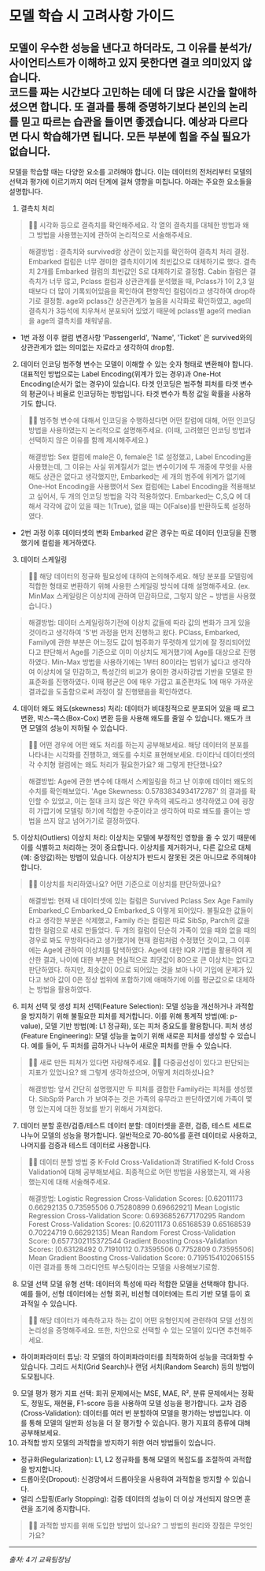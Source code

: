 # 모델 학습 시 고려사항 가이드
모델이 우수한 성능을 낸다고 하더라도, 그 이유를 분석가/사이언티스트가 이해하고 있지 못한다면 결코 의미있지 않습니다.  
코드를 짜는 시간보다 고민하는 데에 더 많은 시간을 할애하셨으면 합니다. 또 결과를 통해 증명하기보다 본인의 논리를 믿고 따르는 습관을 들이면 좋겠습니다. 예상과 다르다면 다시 학습해가면 됩니다.
모든 부분에 힘을 주실 필요가 없습니다.  
--------
모델을 학습할 때는 다양한 요소를 고려해야 합니다. 이는 데이터의 전처리부터 모델의 선택과 평가에 이르기까지 여러 단계에 걸쳐 영향을 미칩니다. 아래는 주요한 요소들을 설명합니다.
1. 결측치 처리
> 🧞‍♀️ 시각화 등으로 결측치를 확인해주세요. 각 열의 결측치를 대체한 방법과 왜 그 방법을 사용했는지에 관하여 논리적으로 서술해주세요.

> 해결방법 :
결측치와 survived랑 상관이 있는지를 확인하여 결측치 처리 결정.
Embarked 컬럼은 너무 경미한 결측치이기에 최빈값으로 대체하기로 했다. 
> 결측치 2개를 Embarked 컬럼의 최빈값인 S로 대체하기로 결정함. 
Cabin 컬럼은 결측치가 너무 많고, Pclass 컬럼과 상관관계를 분석했을 때, Pclass가 1이 2,3 일때보다 더 많이 기록되어있음을 확인하여 편향적인 컬럼이라고 생각하여 drop하기로 결정함.
age와 pclass간 상관관계가 높음을 시각화로 확인하였고, age의 결측치가 3등석에 치우쳐서 분포되어 있었기 때문에 pclass별 age의 median을 age의 결측치를 채워넣음. 

- 1번 과정 이후 컬럼 변경사항 
'PassengerId', 'Name', 'Ticket' 은 survived와의 상관관계가 없는 의미없는 자료라고 생각하여 drop함. 

2. 데이터 인코딩
범주형 변수는 모델이 이해할 수 있는 숫자 형태로 변환해야 합니다. 대표적인 방법으로는 Label Encoding(위계가 있는 경우)과 One-Hot Encoding(순서가 없는 경우)이 있습니다. 타겟 인코딩은 범주형 피처를 타겟 변수의 평균이나 비율로 인코딩하는 방법입니다. 타겟 변수가 특정 값일 확률을 사용하기도 합니다.
> 🧞‍♀️ 범주형 변수에 대해서 인코딩을 수행하셨다면 어떤 칼럼에 대해, 어떤 인코딩 방법을 사용하였는지 논리적으로 설명해주세요. (이때, 고려했던 인코딩 방법과 선택하지 않은 이유를 함께 제시해주세요.)

> 해결방법:
Sex 컬럼에 male은 0, female은 1로 설정했고, Label Encoding을 사용했는데, 그 이유는 사실 위계질서가 없는 변수이기에 두 개중에 무엇을 사용해도 상관은 없다고 생각했지만, Embarked는 세 개의 범주에 위계가 없기에 One-Hot Encoding을 사용했어서 Sex 컬럼에는 Label Encoding을 적용해보고 싶어서, 두 개의 인코딩 방법을 각각 적용하였다. Embarked는 C,S,Q 에 대해서 각각에 값이 있을 때는 1(True), 없을 때는 0(False)를 반환하도록 설정하였다.

- 2번 과정 이후 데이터셋의 변화
Embarked 같은 경우는 따로 데이터 인코딩을 진행했기에 컬럼을 제거하였다. 


3. 데이터 스케일링
> 🧞‍♀️ 해당 데이터의 정규화 필요성에 대하여 논의해주세요. 해당 분포를 모델링에 적합한 형태로 변환하기 위해 사용한 스케일링 방식에 대해 설명해주세요.
> (ex. MinMax 스케일링은 이상치에 관하여 민감하므로, 그렇지 않은 ~ 방법을 사용했습니다.)

> 해결방법:
데이터 스케일링하기전에 이상치 값들에 따라 값의 변화가 크게 있을것이라고 생각하여 '5'번 과정을 먼저 진행하고 왔다. 
PClass, Embarked, Family에 관한 부분은 어느정도 값이 범주화가 뚜렷하게 있기에 잘 정리되어있다고 판단해서 Age를 기준으로 이미 이상치도 제거했기에 Age를 대상으로 진행하였다. 
Min-Max 방법을 사용하기에는 1부터 80이라는 범위가 넓다고 생각하여 이상치에 덜 민감하고, 특성간의 비교가 용이한 경사하강법 기반을 모델로 한 표준화를 진행하였다. 이때 평균은 0에 매우 가깝고 표준편차도 1에 매우 가까운 결과값을 도출함으로써 과정이 잘 진행됐음을 확인하였다. 

4. 데이터 왜도
왜도(skewness) 처리: 데이터가 비대칭적으로 분포되어 있을 때 로그 변환, 박스-콕스(Box-Cox) 변환 등을 사용해 왜도를 줄일 수 있습니다. 왜도가 크면 모델의 성능이 저하될 수 있습니다.
> 🧞‍♀️ 어떤 경우에 어떤 왜도 처리를 하는지 공부해보세요. 해당 데이터의 분포를 나타내는 시각화를 진행하고, 왜도를 수치로 표현해보세요.
타이타닉 데이터셋의 각 수치형 컬럼에는 왜도 처리가 필요한가요? 왜 그렇게 판단했나요?

> 해결방법:
Age에 관한 변수에 대해서 스케일링을 하고 난 이후에 데이터 왜도의 수치를 확인해보았다. 'Age Skewness: 0.5783834934172787' 의 결과를 확인할 수 있었고, 이는 절대 크지 않은 약간 우측의 궤도라고 생각하였고 0에 굉장히 가깝기에 모델링 하기에 적합한 수준이라고 생각하여 따로 왜도를 줄이는 방법을 쓰지 않고 넘어가기로 결정하였다. 

5. 이상치(Outliers)
이상치 처리: 이상치는 모델에 부정적인 영향을 줄 수 있기 때문에 이를 식별하고 처리하는 것이 중요합니다. 이상치를 제거하거나, 다른 값으로 대체(예: 중앙값)하는 방법이 있습니다. 이상치가 반드시 잘못된 것은 아니므로 주의해야 합니다.
> 🧞‍♀️ 이상치를 처리하였나요? 어떤 기준으로 이상치를 판단하였나요?

> 해결방법:
현재 내 데이터셋에 있는 컬럼은 Survived  Pclass  Sex  Age  Family  Embarked_C  Embarked_Q  Embarked_S 이렇게 되어있다. 불필요한 값들이라고 생각한 부분은 삭제했고, Family 라는 컬럼은 따로 SibSp, Parch의 값을 합한 컬럼으로 새로 만들었다. 두 개의 컬럼이 단순히 가족이 있을 때와 없을 때의 경우로 봐도 무방하다라고 생가했기에 현재 컬럼처럼 수정했던 것이고, 그 이후에는 Age에 관하여 이상치를 탐색하였다. 
Age에 대한 IQR 기법을 활용하여 계산한 결과, 나이에 대한 부분은 현실적으로 최댓값이 80으로 큰 이상치는 없다고 판단하였다. 하지만, 최솟값이 0으로 되어있는 것을 보아 나이 기입에 문제가 있다고 보아 값이 0은 정상 범위에 포함하기에 애매하기에 이를 평균값으로 대체하는 방법을 활용하였다. 

6. 피처 선택 및 생성
피처 선택(Feature Selection): 모델 성능을 개선하거나 과적합을 방지하기 위해 불필요한 피처를 제거합니다. 이를 위해 통계적 방법(예: p-value), 모델 기반 방법(예: L1 정규화), 또는 피처 중요도를 활용합니다.
피처 생성(Feature Engineering): 모델 성능을 높이기 위해 새로운 피처를 생성할 수 있습니다. 예를 들어, 두 피처를 곱하거나 나누어 새로운 피처를 만들 수 있습니다.
> 🧞‍♀️ 새로 만든 피쳐가 있다면 자랑해주세요.
> 🧞‍♀️ 다중공선성이 있다고 판단되는 지표가 있었나요? 왜 그렇게 생각하셨으며, 어떻게 처리하셨나요?

> 해결방법:
앞서 간단히 설명했지만 두 피처를 결합한 Family라는 피처를 생성했다. SibSp와 Parch 가 보여주는 것은 가족의 유무라고 판단하였기에 가족이 몇명 있는지에 대한 정보를 받기 위해서 가져왔다. 

7. 데이터 분할
훈련/검증/테스트 데이터 분할: 데이터셋을 훈련, 검증, 테스트 세트로 나누어 모델의 성능을 평가합니다. 일반적으로 70-80%를 훈련 데이터로 사용하고, 나머지를 검증과 테스트 데이터로 사용합니다.
> 🧞‍♀️ 데이터 분할 방법 중 K-Fold Cross-Validation과 Stratified K-fold Cross Validation에 대해 공부해보세요. 최종적으로 어떤 방법을 사용했는지, 왜 사용했는지에 대해 서술해주세요.

> 해결방법:
Logistic Regression Cross-Validation Scores: [0.62011173 0.66292135 0.73595506 0.75280899 0.69662921]
Mean Logistic Regression Cross-Validation Score: 0.6936852677170295
Random Forest Cross-Validation Scores: [0.62011173 0.65168539 0.65168539 0.70224719 0.66292135]
Mean Random Forest Cross-Validation Score: 0.6577302115372544
Gradient Boosting Cross-Validation Scores: [0.63128492 0.71910112 0.73595506 0.7752809  0.73595506]
Mean Gradient Boosting Cross-Validation Score: 0.7195154102065155
이런 결과를 통해 그라디언트 부스팅이라는 모델을 사용해보기로함. 


8. 모델 선택
모델 유형 선택: 데이터의 특성에 따라 적합한 모델을 선택해야 합니다. 예를 들어, 선형 데이터에는 선형 회귀, 비선형 데이터에는 트리 기반 모델 등이 효과적일 수 있습니다.
> 🧞‍♀️ 해당 데이터가 예측하고자 하는 값이 어떤 유형인지에 관련하여 모델 선정의 논리성을 증명해주세요. 또한, 차안으로 선택할 수 있는 모델이 있다면 추천해주세요.
+ 하이퍼파라미터 튜닝: 각 모델의 하이퍼파라미터를 최적화하여 성능을 극대화할 수 있습니다. 그리드 서치(Grid Search)나 랜덤 서치(Random Search) 등의 방법이 도모됩니다.
9. 모델 평가
평가 지표 선택: 회귀 문제에서는 MSE, MAE, R², 분류 문제에서는 정확도, 정밀도, 재현율, F1-score 등을 사용하여 모델 성능을 평가합니다.
교차 검증(Cross-Validation): 데이터를 여러 번 분할하여 모델을 평가하는 방법입니다. 이를 통해 모델의 일반화 성능을 더 잘 평가할 수 있습니다.
평가 지표의 종류에 대해 공부해보세요.
10. 과적합 방지
모델의 과적합을 방지하기 위한 여러 방법들이 있습니다.  
- 정규화(Regularization): L1, L2 정규화를 통해 모델의 복잡도를 조절하여 과적합을 방지합니다.  
- 드롭아웃(Dropout): 신경망에서 드롭아웃을 사용하여 과적합을 방지할 수 있습니다.  
- 얼리 스탑핑(Early Stopping): 검증 데이터의 성능이 더 이상 개선되지 않으면 훈련을 조기에 중지합니다.  
> 🧞‍♀️ 과적합 방지를 위해 도입한 방법이 있나요? 그 방법의 원리와 장점은 무엇인가요?
---
*출처: 4기 교육팀장님*

